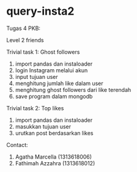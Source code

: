 # query-insta2

Tugas 4 PKB:

Level 2 friends


Trivial task 1: Ghost followers
1. import pandas dan instaloader
2. login Instagram melalui akun
3. input tujuan user
4. menghitung jumlah like dalam user
5. menghitung ghost followers dari like terendah
6. save program dalam mongodb

Trivial task 2: Top likes
1. import pandas dan instaloader
2. masukkan tujuan user
3. urutkan post berdasarkan likes

Contact:
1. Agatha Marcella (1313618006)
2. Fathimah Azzahra (1313618012)
